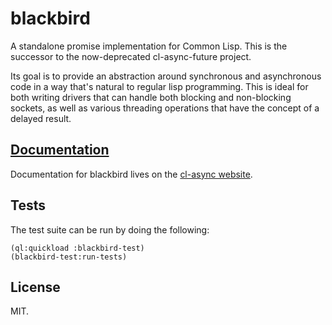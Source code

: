 blackbird
=========
A standalone promise implementation for Common Lisp. This is the successor to
the now-deprecated cl-async-future project.

Its goal is to provide an abstraction around synchronous and asynchronous code
in a way that's natural to regular lisp programming. This is ideal for both
writing drivers that can handle both blocking and non-blocking sockets, as well
as various threading operations that have the concept of a delayed result.

[Documentation](http://orthecreedence.github.com/cl-async/future)
-----------------------------------------------------------------
Documentation for blackbird lives on the [cl-async website](http://orthecreedence.github.com/cl-async/future).

Tests
-----
The test suite can be run by doing the following:

```common-lisp
(ql:quickload :blackbird-test)
(blackbird-test:run-tests)
```

License
-------
MIT.
